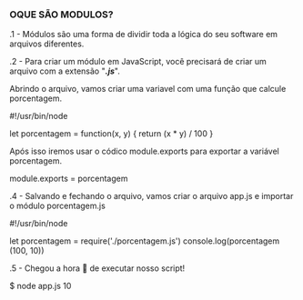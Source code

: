 ### OQUE SÃO MODULOS?

.1 - Módulos são uma forma de dividir
toda a lógica do seu software em arquivos
diferentes.

.2 - Para criar um módulo em JavaScript, você precisará de criar um
arquivo com a extensão "***.js***".

Abrindo o arquivo, vamos criar uma variavel
com uma função que calcule porcentagem.

#!/usr/bin/node

let porcentagem = function(x, y) {
            return (x * y) / 100
}

Após isso iremos usar o códico module.exports para exportar a variável
porcentagem.

module.exports = porcentagem

.4 - Salvando e fechando o arquivo, vamos criar o arquivo app.js e 
importar o módulo porcentagem.js

#!/usr/bin/node

let porcentagem = require('./porcentagem.js')
console.log(porcentagem (100, 10))

.5 - Chegou a hora 🎉 de executar nosso script!

$ node app.js
10
